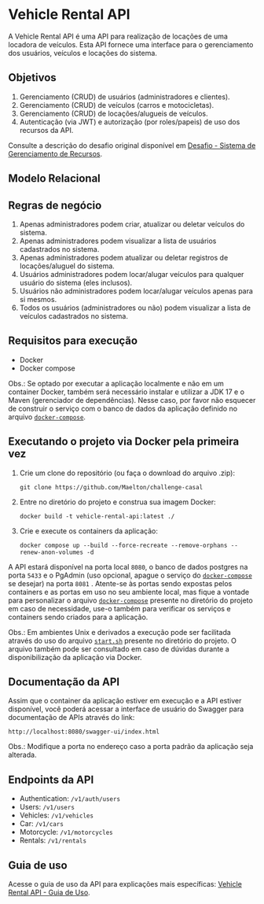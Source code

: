 # Vehicle Rental API

A Vehicle Rental API é uma API para realização de locações de uma locadora de veículos. Esta API fornece uma interface para o gerenciamento dos usuários, veículos e locações do sistema.

## Objetivos

1. Gerenciamento (CRUD) de usuários (administradores e clientes).
2. Gerenciamento (CRUD) de veículos (carros e motocicletas).
3. Gerenciamento (CRUD) de locações/alugueis de veículos.
4. Autenticação (via JWT) e autorização (por roles/papeis) de uso dos recursos da API.

Consulte a descrição do desafio original disponível em [Desafio - Sistema de Gerenciamento de Recursos](docs/challenge-description.md).

## Modelo Relacional

## Regras de negócio

1. Apenas administradores podem criar, atualizar ou deletar veículos do sistema.
2. Apenas administradores podem visualizar a lista de usuários cadastrados no sistema.
3. Apenas administradores podem atualizar ou deletar registros de locações/aluguel do sistema.
4. Usuários administradores podem locar/alugar veículos para qualquer usuário do sistema (eles inclusos).
5. Usuários não administradores podem locar/alugar veículos apenas para si mesmos.
6. Todos os usuários (administradores ou não) podem visualizar a lista de veículos cadastrados no sistema.

## Requisitos para execução

- Docker
- Docker compose

Obs.: Se optado por executar a aplicação localmente e não em um container Docker, também será necessário instalar e utilizar a JDK 17 e o Maven (gerenciador de dependências). Nesse caso, por favor não esquecer de construir o serviço com o banco de dados da aplicação definido no arquivo [`docker-compose`](docker-compose.yml).

## Executando o projeto via Docker pela primeira vez

1. Crie um clone do repositório (ou faça o download do arquivo .zip):

    ```
    git clone https://github.com/Maelton/challenge-casal
    ```

2. Entre no diretório do projeto e construa sua imagem Docker:

    ```
    docker build -t vehicle-rental-api:latest ./
    ```

3. Crie e execute os containers da aplicação:

    ```
    docker compose up --build --force-recreate --remove-orphans --renew-anon-volumes -d
    ```

A API estará disponível na porta local `8080`, o banco de dados postgres na porta `5433` e o PgAdmin (uso opcional, apague o serviço do [`docker-compose`](docker-compose.yml) se desejar) na porta `8081` . Atente-se às portas sendo expostas pelos containers e as portas em uso no seu ambiente local, mas fique a vontade para personalizar o arquivo [`docker-compose`](docker-compose.yml) presente no diretório do projeto em caso de necessidade, use-o também para verificar os serviços e containers sendo criados para a aplicação.

Obs.: Em ambientes Unix e derivados a execução pode ser facilitada através do uso do arquivo [`start.sh`](start.sh) presente no diretório do projeto. O arquivo também pode ser consultado em caso de dúvidas durante a disponibilização da aplicação via Docker.

## Documentação da API

Assim que o container da aplicação estiver em execução e a API estiver disponível, você poderá acessar a interface de usuário do Swagger para documentação de APIs através do link:


`http://localhost:8080/swagger-ui/index.html`

Obs.: Modifique a porta no endereço caso a porta padrão da aplicação seja alterada.

## Endpoints da API

- Authentication: `/v1/auth/users`
- Users: `/v1/users`
- Vehicles: `/v1/vehicles`
- Car: `/v1/cars`
- Motorcycle: `/v1/motorcycles`
- Rentals: `/v1/rentals`

## Guia de uso

Acesse o guia de uso da API para explicações mais específicas: [Vehicle Rental API - Guia de Uso](docs/guide/usage-guide.md).